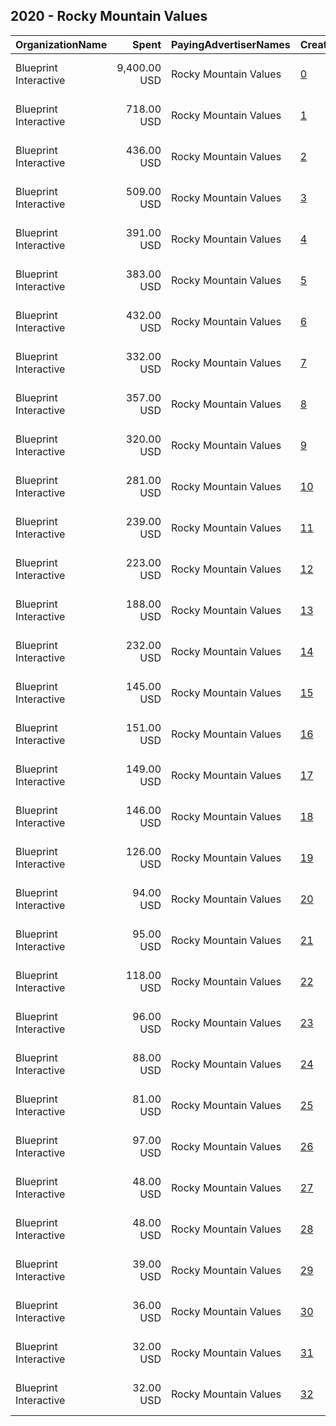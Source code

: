 ## 2020 - Rocky Mountain Values 
|OrganizationName|Spent|PayingAdvertiserNames|CreativeUrls|Impressions|Genders|AgeBrackets|CountryCodes|BillingAddresses|CandidateBallotInformation|
|:---|---:|:---|:---|---:|:---|:---|:---|:---|:---|
|Blueprint Interactive|9,400.00 USD|Rocky Mountain Values|[0](https://www.snap.com/political-ads/asset/bf2d483a3f7336c2d81afdc644995cc3631daa41398a019afdda3d8d4b885842?mediaType=mp4)|1,830,039||18+|united states|"1730 Rhode Island Ave NW Suite 1014,Washington,20036,US"|Rocky Mountain Values|
|Blueprint Interactive|718.00 USD|Rocky Mountain Values|[1](https://www.snap.com/political-ads/asset/661259dc7e5fba729e4d99027460dfdb5b881b4d06fb6e9bf697005851836e10?mediaType=mp4)|306,512|FEMALE|18+|united states|"1730 Rhode Island Ave NW Suite 1014,Washington,20036,US"||
|Blueprint Interactive|436.00 USD|Rocky Mountain Values|[2](https://www.snap.com/political-ads/asset/f5496fa073e97aece1876cd52a6f3cada89de8f9c56c5072e366a697bf4401bb?mediaType=mp4)|224,371|FEMALE|18+|united states|"1730 Rhode Island Ave NW Suite 1014,Washington,20036,US"||
|Blueprint Interactive|509.00 USD|Rocky Mountain Values|[3](https://www.snap.com/political-ads/asset/ca92e24f5721b16702ab599117aaa0151868557985a2aeaa3bc9f1cdf1537637?mediaType=mp4)|223,904|FEMALE|18+|united states|"1730 Rhode Island Ave NW Suite 1014,Washington,20036,US"||
|Blueprint Interactive|391.00 USD|Rocky Mountain Values|[4](https://www.snap.com/political-ads/asset/d5ecb93d092a01116411e3882c98191ba7c24a6da503e51844a49ae463c750fa?mediaType=mp4)|205,568|FEMALE|18+|united states|"1730 Rhode Island Ave NW Suite 1014,Washington,20036,US"||
|Blueprint Interactive|383.00 USD|Rocky Mountain Values|[5](https://www.snap.com/political-ads/asset/6f8e9b57cf9adb1ca59bb0b7577327ff075a082417be7bce4a1d2d9364f2f462?mediaType=mp4)|201,085|FEMALE|18+|united states|"1730 Rhode Island Ave NW Suite 1014,Washington,20036,US"||
|Blueprint Interactive|432.00 USD|Rocky Mountain Values|[6](https://www.snap.com/political-ads/asset/55454cddedb554c9ad9cbffa53a23cd54b87ad9faef98643bbf2b980e3ba7c05?mediaType=mp4)|194,735|FEMALE|18+|united states|"1730 Rhode Island Ave NW Suite 1014,Washington,20036,US"||
|Blueprint Interactive|332.00 USD|Rocky Mountain Values|[7](https://www.snap.com/political-ads/asset/c4756e0a053a0c0d45249019702cfbb4fe957dac1d3e2427f5b8df75b21969a7?mediaType=mp4)|163,150|FEMALE|18+|united states|"1730 Rhode Island Ave NW Suite 1014,Washington,20036,US"||
|Blueprint Interactive|357.00 USD|Rocky Mountain Values|[8](https://www.snap.com/political-ads/asset/aa344345b4193fdfbb64858713b2e5a8a81a12df9396786d54437d4e7e6b76db?mediaType=mp4)|159,366|FEMALE|18+|united states|"1730 Rhode Island Ave NW Suite 1014,Washington,20036,US"||
|Blueprint Interactive|320.00 USD|Rocky Mountain Values|[9](https://www.snap.com/political-ads/asset/8f6f3e38103d5e98fadede9881cccb265b34e467df1479b63e37af1e13100820?mediaType=mp4)|150,552|FEMALE|18+|united states|"1730 Rhode Island Ave NW Suite 1014,Washington,20036,US"||
|Blueprint Interactive|281.00 USD|Rocky Mountain Values|[10](https://www.snap.com/political-ads/asset/9c205795ec588b732fae6b0a16a925245118b4381b79491aa24cfc94544a2cee?mediaType=mp4)|134,513|FEMALE|18+|united states|"1730 Rhode Island Ave NW Suite 1014,Washington,20036,US"||
|Blueprint Interactive|239.00 USD|Rocky Mountain Values|[11](https://www.snap.com/political-ads/asset/661259dc7e5fba729e4d99027460dfdb5b881b4d06fb6e9bf697005851836e10?mediaType=mp4)|133,026|FEMALE|18+|united states|"1730 Rhode Island Ave NW Suite 1014,Washington,20036,US"||
|Blueprint Interactive|223.00 USD|Rocky Mountain Values|[12](https://www.snap.com/political-ads/asset/d5ecb93d092a01116411e3882c98191ba7c24a6da503e51844a49ae463c750fa?mediaType=mp4)|131,249|FEMALE|18+|united states|"1730 Rhode Island Ave NW Suite 1014,Washington,20036,US"||
|Blueprint Interactive|188.00 USD|Rocky Mountain Values|[13](https://www.snap.com/political-ads/asset/c4756e0a053a0c0d45249019702cfbb4fe957dac1d3e2427f5b8df75b21969a7?mediaType=mp4)|110,023|FEMALE|18+|united states|"1730 Rhode Island Ave NW Suite 1014,Washington,20036,US"||
|Blueprint Interactive|232.00 USD|Rocky Mountain Values|[14](https://www.snap.com/political-ads/asset/9c205795ec588b732fae6b0a16a925245118b4381b79491aa24cfc94544a2cee?mediaType=mp4)|100,518|FEMALE|18+|united states|"1730 Rhode Island Ave NW Suite 1014,Washington,20036,US"||
|Blueprint Interactive|145.00 USD|Rocky Mountain Values|[15](https://www.snap.com/political-ads/asset/6f8e9b57cf9adb1ca59bb0b7577327ff075a082417be7bce4a1d2d9364f2f462?mediaType=mp4)|90,566|FEMALE|18+|united states|"1730 Rhode Island Ave NW Suite 1014,Washington,20036,US"||
|Blueprint Interactive|151.00 USD|Rocky Mountain Values|[16](https://www.snap.com/political-ads/asset/55454cddedb554c9ad9cbffa53a23cd54b87ad9faef98643bbf2b980e3ba7c05?mediaType=mp4)|86,880|FEMALE|18+|united states|"1730 Rhode Island Ave NW Suite 1014,Washington,20036,US"||
|Blueprint Interactive|149.00 USD|Rocky Mountain Values|[17](https://www.snap.com/political-ads/asset/0a2e31aa5459f2c9d154a7a639321d2a85f636a547f35ffd80e9a9962ccb4897?mediaType=mp4)|73,321|FEMALE|18+|united states|"1730 Rhode Island Ave NW Suite 1014,Washington,20036,US"||
|Blueprint Interactive|146.00 USD|Rocky Mountain Values|[18](https://www.snap.com/political-ads/asset/aa344345b4193fdfbb64858713b2e5a8a81a12df9396786d54437d4e7e6b76db?mediaType=mp4)|69,601|FEMALE|18+|united states|"1730 Rhode Island Ave NW Suite 1014,Washington,20036,US"||
|Blueprint Interactive|126.00 USD|Rocky Mountain Values|[19](https://www.snap.com/political-ads/asset/c104d8bf178d230e3c90b8ccc0cb62b39a33c1622c34e9433518c6feb7fbf87b?mediaType=mp4)|59,622|FEMALE|18+|united states|"1730 Rhode Island Ave NW Suite 1014,Washington,20036,US"||
|Blueprint Interactive|94.00 USD|Rocky Mountain Values|[20](https://www.snap.com/political-ads/asset/f5496fa073e97aece1876cd52a6f3cada89de8f9c56c5072e366a697bf4401bb?mediaType=mp4)|58,468|FEMALE|18+|united states|"1730 Rhode Island Ave NW Suite 1014,Washington,20036,US"||
|Blueprint Interactive|95.00 USD|Rocky Mountain Values|[21](https://www.snap.com/political-ads/asset/9c205795ec588b732fae6b0a16a925245118b4381b79491aa24cfc94544a2cee?mediaType=mp4)|55,074|FEMALE|18+|united states|"1730 Rhode Island Ave NW Suite 1014,Washington,20036,US"||
|Blueprint Interactive|118.00 USD|Rocky Mountain Values|[22](https://www.snap.com/political-ads/asset/8f6f3e38103d5e98fadede9881cccb265b34e467df1479b63e37af1e13100820?mediaType=mp4)|54,483|FEMALE|18+|united states|"1730 Rhode Island Ave NW Suite 1014,Washington,20036,US"||
|Blueprint Interactive|96.00 USD|Rocky Mountain Values|[23](https://www.snap.com/political-ads/asset/ca92e24f5721b16702ab599117aaa0151868557985a2aeaa3bc9f1cdf1537637?mediaType=mp4)|51,321|FEMALE|18+|united states|"1730 Rhode Island Ave NW Suite 1014,Washington,20036,US"||
|Blueprint Interactive|88.00 USD|Rocky Mountain Values|[24](https://www.snap.com/political-ads/asset/aa344345b4193fdfbb64858713b2e5a8a81a12df9396786d54437d4e7e6b76db?mediaType=mp4)|49,013|FEMALE|18+|united states|"1730 Rhode Island Ave NW Suite 1014,Washington,20036,US"||
|Blueprint Interactive|81.00 USD|Rocky Mountain Values|[25](https://www.snap.com/political-ads/asset/8f6f3e38103d5e98fadede9881cccb265b34e467df1479b63e37af1e13100820?mediaType=mp4)|46,211|FEMALE|18+|united states|"1730 Rhode Island Ave NW Suite 1014,Washington,20036,US"||
|Blueprint Interactive|97.00 USD|Rocky Mountain Values|[26](https://www.snap.com/political-ads/asset/6418bf9c0d63f43bb82394562aed54d4665e3738a906a901b22816a54393e8c7?mediaType=mp4)|41,537|FEMALE|18+|united states|"1730 Rhode Island Ave NW Suite 1014,Washington,20036,US"||
|Blueprint Interactive|48.00 USD|Rocky Mountain Values|[27](https://www.snap.com/political-ads/asset/9c205795ec588b732fae6b0a16a925245118b4381b79491aa24cfc94544a2cee?mediaType=mp4)|29,578|FEMALE|18+|united states|"1730 Rhode Island Ave NW Suite 1014,Washington,20036,US"||
|Blueprint Interactive|48.00 USD|Rocky Mountain Values|[28](https://www.snap.com/political-ads/asset/aa344345b4193fdfbb64858713b2e5a8a81a12df9396786d54437d4e7e6b76db?mediaType=mp4)|28,896|FEMALE|18+|united states|"1730 Rhode Island Ave NW Suite 1014,Washington,20036,US"||
|Blueprint Interactive|39.00 USD|Rocky Mountain Values|[29](https://www.snap.com/political-ads/asset/c104d8bf178d230e3c90b8ccc0cb62b39a33c1622c34e9433518c6feb7fbf87b?mediaType=mp4)|22,278|FEMALE|18+|united states|"1730 Rhode Island Ave NW Suite 1014,Washington,20036,US"||
|Blueprint Interactive|36.00 USD|Rocky Mountain Values|[30](https://www.snap.com/political-ads/asset/6418bf9c0d63f43bb82394562aed54d4665e3738a906a901b22816a54393e8c7?mediaType=mp4)|21,400|FEMALE|18+|united states|"1730 Rhode Island Ave NW Suite 1014,Washington,20036,US"||
|Blueprint Interactive|32.00 USD|Rocky Mountain Values|[31](https://www.snap.com/political-ads/asset/0a2e31aa5459f2c9d154a7a639321d2a85f636a547f35ffd80e9a9962ccb4897?mediaType=mp4)|19,589|FEMALE|18+|united states|"1730 Rhode Island Ave NW Suite 1014,Washington,20036,US"||
|Blueprint Interactive|32.00 USD|Rocky Mountain Values|[32](https://www.snap.com/political-ads/asset/8f6f3e38103d5e98fadede9881cccb265b34e467df1479b63e37af1e13100820?mediaType=mp4)|18,408|FEMALE|18+|united states|"1730 Rhode Island Ave NW Suite 1014,Washington,20036,US"||
